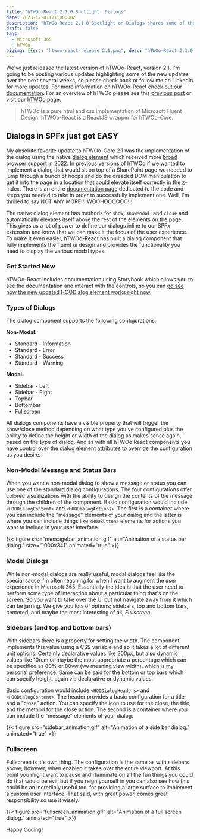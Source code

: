 ```yaml
---
title: "hTWOo-React 2.1.0 Spotlight: Dialogs"
date: 2023-12-01T21:00:00Z
description: "hTWOo-React 2.1.0 Spotlight on Dialogs shares some of the new features we're getting by implementing the <dialog> html element in a Fluent UI design."
draft: false  
tags: 
  - Microsoft 365
  - hTWOo
bigimg: [{src: "htwoo-react-release-2.1.png", desc: "hTWOo-React 2.1.0 Spotlight: Dialogs"}]
---
```


We've just released the latest version of hTWOo-React, version 2.1. I'm going to be posting various updates highlighting some of the new updates over the next several weeks, so please check back or follow me on LinkedIn for more updates. For more information on hTWOo-React check out our [documentation](https://lab.n8d.studio/htwoo/htwoo-react/?path=/docs/introduction-getting-started--docs). For an overview of hTWOo please see this [previous post](../intro-htwoo-react/) or visit our [hTWOo page](https://lab.n8d.studio/htwoo/).

> hTWOo is a pure html and css implementation of Microsoft Fluent Design. hTWOo-React is a ReactJS wrapper for hTWOo-Core.

## Dialogs in SPFx just got EASY

My absolute favorite update to hTWOo-Core 2.1 was the implementation of the dialog using the native [dialog element](https://developer.mozilla.org/en-US/docs/Web/HTML/Element/dialog) which received more [broad browser support in 2022](https://caniuse.com/dialog). In previous versions of hTWOo if we wanted to implement a dialog that would sit on top of a SharePoint page we needed to jump through a bunch of hoops and do the dreaded DOM manipulation to get it into the page in a location that could elevate itself correctly in the z-index. There is an entire [documentation page](https://lab.n8d.studio/htwoo/htwoo-react/?path=/docs/advanced-using-dialogs-in-spfx--docs) dedicated to the code and steps you needed to take in order to successfully implement one. Well, I'm thrilled to say NOT ANY MORE!!! WOOHOOOOOO!!!

The native dialog element has methods for `show`, `showModal`, and `close` and automatically elevates itself above the rest of the elements on the page. This gives us a lot of power to define our dialogs inline to our SPFx extension and know that we can make it the focus of the user experience. To make it even easier, hTWOo-React has built a dialog component that fully implements the fluent ui design and provides the functionality you need to display the various modal types.

### Get Started Now

hTWOo-React includes documentation using Storybook which allows you to see the documentation and interact with the controls, so you can [go see how the new updated HOODialog element works right now](https://lab.n8d.studio/htwoo/htwoo-react/?path=/docs/components-dialogs-hoodialog--docs).

### Types of Dialogs

The dialog component supports the following configurations:

**Non-Modal:**

* Standard - Information
* Standard - Error
* Standard - Success
* Standard - Warning

**Modal:**

* Sidebar - Left
* Sidebar - Right
* Topbar
* Bottombar
* Fullscreen

All dialogs components have a visible property that will trigger the show/close method depending on what type you've configured plus the ability to define the height or width of the dialog as makes sense again, based on the type of dialog. And as with all hTWOo React components you have control over the dialog element attributes to override the configuration as you desire.

### Non-Modal Message and Status Bars

When you want a non-modal dialog to show a message or status you can use one of the standard dialog configurations. The four configurations offer colored visualizations with the ability to design the contents of the message through the children of the component. Basic configuration would include `<HOODialogContent>` and `<HOODialogActions>`. The first is a container where you can include the "message" elements of your dialog and the latter is where you can include things like `<HOOButton>` elements for actions you want to include in your user interface.

{{< figure src="messagebar_animation.gif" alt="Animation of a status bar dialog." size="1000x341" animated="true" >}}

### Model Dialogs

While non-modal dialogs are really useful, modal dialogs feel like the special sauce I'm often reaching for when I want to augment the user experience in Microsoft 365. Essentially the idea is that the user need to perform some type of interaction about a particular thing that's on the screen. So you want to take over the UI but not navigate away from it which can be jarring. We give you lots of options; sidebars, top and bottom bars, centered, and maybe the most interesting of all, _Fullscreen_.

### Sidebars (and top and bottom bars)

With sidebars there is a property for setting the width. The component implements this value using a CSS variable and so it takes a lot of different unit options. Certainly declarative values like 200px, but also dynamic values like 10rem or maybe the most appropriate a percentage which can be specified as 80% or 80vw (vw meaning view width), which is my personal preference. Same can be said for the bottom or top bars which can specify height, again via declarative or dynamic values.

Basic configuration would include `<HOODialogHeaders>` and `<HOODialogContent>`. The header provides a basic configuration for a title and a "close" action. You can specify the icon to use for the close, the title, and the method for the close action. The second is a container where you can include the "message" elements of your dialog.

{{< figure src="sidebar_animation.gif" alt="Animation of a side bar dialog." animated="true" >}}

### Fullscreen

Fullscreen is it's own thing. The configuration is the same as with sidebars above, however, when enabled it takes over the entire viewport. At this point you might want to pause and rhuminate on all the fun things you could do that would be evil, but if you reign yourself in you can also see how this could be an incredibly useful tool for providing a large surface to implement a custom user interface. That said, with great power, comes great responsibility so use it wisely.

{{< figure src="fullscreen_animation.gif" alt="Animation of a full screen dialog." animated="true" >}}

Happy Coding!
